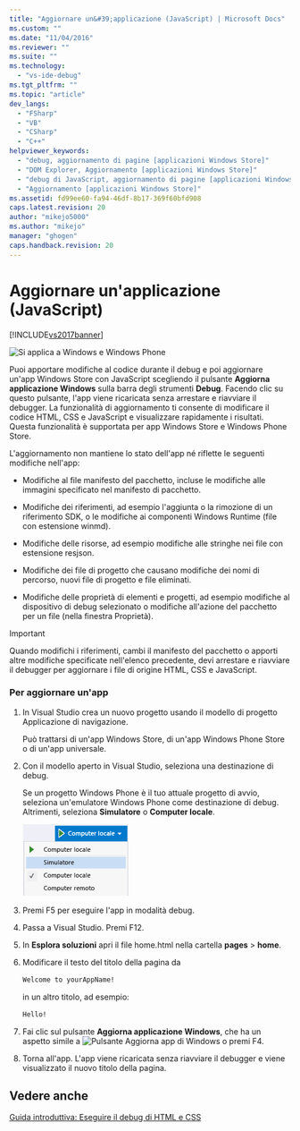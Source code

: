 ```yaml
---
title: "Aggiornare un&#39;applicazione (JavaScript) | Microsoft Docs"
ms.custom: ""
ms.date: "11/04/2016"
ms.reviewer: ""
ms.suite: ""
ms.technology: 
  - "vs-ide-debug"
ms.tgt_pltfrm: ""
ms.topic: "article"
dev_langs: 
  - "FSharp"
  - "VB"
  - "CSharp"
  - "C++"
helpviewer_keywords: 
  - "debug, aggiornamento di pagine [applicazioni Windows Store]"
  - "DOM Explorer, Aggiornamento [applicazioni Windows Store]"
  - "debug di JavaScript, aggiornamento di pagine [applicazioni Windows Store]"
  - "Aggiornamento [applicazioni Windows Store]"
ms.assetid: fd99ee60-fa94-46df-8b17-369f60bfd908
caps.latest.revision: 20
author: "mikejo5000"
ms.author: "mikejo"
manager: "ghogen"
caps.handback.revision: 20
---
```

# Aggiornare un&#39;applicazione (JavaScript)
[!INCLUDE[vs2017banner](../code-quality/includes/vs2017banner.md)]

![Si applica a Windows e Windows Phone](../debugger/media/windows_and_phone_content.png "windows\_and\_phone\_content")  
  
 Puoi apportare modifiche al codice durante il debug e poi aggiornare un'app Windows Store con JavaScript scegliendo il pulsante **Aggiorna applicazione Windows** sulla barra degli strumenti **Debug**.  Facendo clic su questo pulsante, l'app viene ricaricata senza arrestare e riavviare il debugger.  La funzionalità di aggiornamento ti consente di modificare il codice HTML, CSS e JavaScript e visualizzare rapidamente i risultati.  Questa funzionalità è supportata per app Windows Store e Windows Phone Store.  
  
 L'aggiornamento non mantiene lo stato dell'app né riflette le seguenti modifiche nell'app:  
  
-   Modifiche al file manifesto del pacchetto, incluse le modifiche alle immagini specificato nel manifesto di pacchetto.  
  
-   Modifiche dei riferimenti, ad esempio l'aggiunta o la rimozione di un riferimento SDK, o le modifiche ai componenti Windows Runtime \(file con estensione winmd\).  
  
-   Modifiche delle risorse, ad esempio modifiche alle stringhe nei file con estensione resjson.  
  
-   Modifiche dei file di progetto che causano modifiche dei nomi di percorso, nuovi file di progetto e file eliminati.  
  
-   Modifiche delle proprietà di elementi e progetti, ad esempio modifiche al dispositivo di debug selezionato o modifiche all'azione del pacchetto per un file \(nella finestra Proprietà\).  
  
> [!IMPORTANT]
>  Quando modifichi i riferimenti, cambi il manifesto del pacchetto o apporti altre modifiche specificate nell'elenco precedente, devi arrestare e riavviare il debugger per aggiornare i file di origine HTML, CSS e JavaScript.  
  
### Per aggiornare un'app  
  
1.  In Visual Studio crea un nuovo progetto usando il modello di progetto Applicazione di navigazione.  
  
     Può trattarsi di un'app Windows Store, di un'app Windows Phone Store o di un'app universale.  
  
2.  Con il modello aperto in Visual Studio, seleziona una destinazione di debug.  
  
     Se un progetto Windows Phone è il tuo attuale progetto di avvio, seleziona un'emulatore Windows Phone come destinazione di debug.  Altrimenti, seleziona **Simulatore** o **Computer locale**.  
  
     ![Selezionare l'elenco di destinazione del debug](../debugger/media/js_select_target.png "JS\_Select\_Target")  
  
3.  Premi F5 per eseguire l'app in modalità debug.  
  
4.  Passa a Visual Studio.  Premi F12.  
  
5.  In **Esplora soluzioni** apri il file home.html nella cartella **pages** \> **home**.  
  
6.  Modificare il testo del titolo della pagina da  
  
    ```html  
    Welcome to yourAppName!  
    ```  
  
     in un altro titolo, ad esempio:  
  
    ```html  
    Hello!  
    ```  
  
7.  Fai clic sul pulsante **Aggiorna applicazione Windows**, che ha un aspetto simile a ![Pulsante Aggiorna app di Windows](../debugger/media/js_refresh.png "JS\_Refresh") o premi F4.  
  
8.  Torna all'app.  L'app viene ricaricata senza riavviare il debugger e viene visualizzato il nuovo titolo della pagina.  
  
## Vedere anche  
 [Guida introduttiva: Eseguire il debug di HTML e CSS](../debugger/quickstart-debug-html-and-css.md)